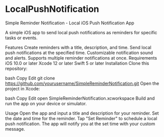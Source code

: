 # LocalPushNotification

Simple Reminder Notification - Local iOS Push Notification App

A simple iOS app to send local push notifications as reminders for specific tasks or events.

Features
Create reminders with a title, description, and time.
Send local push notifications at the specified time.
Customizable notification sound and alerts.
Supports multiple reminder notifications at once.
Requirements
iOS 10.0 or later
Xcode 12 or later
Swift 5 or later
Installation
Clone this repository:

bash
Copy
Edit
git clone https://github.com/yourusername/SimpleReminderNotification.git
Open the project in Xcode:

bash
Copy
Edit
open SimpleReminderNotification.xcworkspace
Build and run the app on your device or simulator.

Usage
Open the app and input a title and description for your reminder.
Set the date and time for the reminder.
Tap "Set Reminder" to schedule a local push notification.
The app will notify you at the set time with your custom message.
